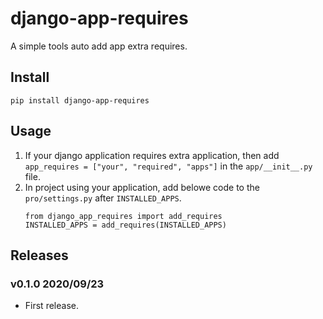 # django-app-requires

A simple tools auto add app extra requires.

## Install

```
pip install django-app-requires
```

## Usage

1. If your django application requires extra application, then add `app_requires = ["your", "required", "apps"]` in the `app/__init__.py` file.
2. In project using your application, add belowe code to the `pro/settings.py` after `INSTALLED_APPS`.
    ```
    from django_app_requires import add_requires
    INSTALLED_APPS = add_requires(INSTALLED_APPS)
    ```


## Releases

### v0.1.0 2020/09/23

- First release.